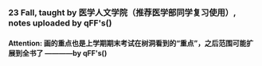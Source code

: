 ### 23 Fall, taught by 医学人文学院（推荐医学部同学复习使用）, notes uploaded by qFF's()
#### Attention: 画的重点也是上学期期末考试在树洞看到的“重点”，之后范围可能扩展到全书了 ————by qFF's()
